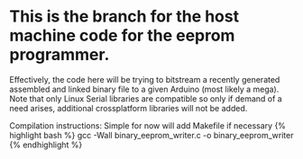 # This is the branch for the host machine code for the eeprom programmer. 
Effectively, the code here will be trying to bitstream a recently generated assembled and linked binary file to a given Arduino (most likely a mega). Note that only Linux Serial libraries are compatible so only if demand of a need arises, additional crossplatform libraries will not be added.

Compilation instructions:
Simple for now will add Makefile if necessary
{% highlight bash %}
gcc -Wall binary_eeprom_writer.c -o binary_eeprom_writer
{% endhighlight %}
